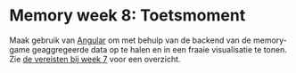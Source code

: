# Memory week 8: Toetsmoment


Maak gebruik van [Angular](https://angular.io) om met behulp van de backend van de memory-game geaggregeerde data op te halen en in een fraaie visualisatie te tonen. Zie [de vereisten bij week 7](../week7/memory.md) voor een overzicht.